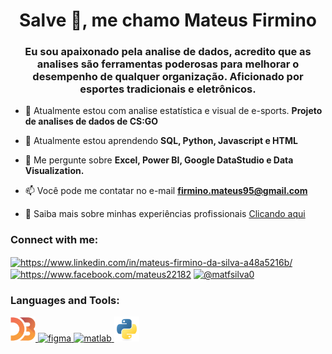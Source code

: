 <h1 align="center">Salve 👋, me chamo Mateus Firmino</h1>
<h3 align="center">Eu sou apaixonado pela analise de dados, acredito que as analises são ferramentas poderosas para melhorar o desempenho de qualquer organização. Aficionado por esportes tradicionais e eletrônicos.</h3>

- 🔭 Atualmente estou com analise estatística e visual de e-sports. **Projeto de analises de dados de CS:GO**

- 🌱 Atualmente estou aprendendo **SQL, Python, Javascript e HTML**

- 💬 Me pergunte sobre **Excel, Power BI, Google DataStudio e Data Visualization.**

- 📫 Você pode me contatar no e-mail **firmino.mateus95@gmail.com**

- 📄 Saiba mais sobre minhas experiências profissionais [Clicando aqui](https://www.linkedin.com/in/mateus-firmino-da-silva-a48a5216b/)

<h3 align="left">Connect with me:</h3>
<p align="left">
<a href="https://www.linkedin.com/in/mateus-firmino-da-silva-a48a5216b/" target="blank"><img align="center" src="https://raw.githubusercontent.com/rahuldkjain/github-profile-readme-generator/master/src/images/icons/Social/linked-in-alt.svg" alt="https://www.linkedin.com/in/mateus-firmino-da-silva-a48a5216b/" height="30" width="40" /></a>
<a href="https://fb.com/mateus22182" target="blank"><img align="center" src="https://raw.githubusercontent.com/rahuldkjain/github-profile-readme-generator/master/src/images/icons/Social/facebook.svg" alt="https://www.facebook.com/mateus22182" height="30" width="40" /></a>
<a href="https://instagram.com/matfsilva0" target="blank"><img align="center" src="https://raw.githubusercontent.com/rahuldkjain/github-profile-readme-generator/master/src/images/icons/Social/instagram.svg" alt="@matfsilva0" height="30" width="40" /></a>
</p>

<h3 align="left">Languages and Tools:</h3>
<p align="left"> <a href="https://d3js.org/" target="_blank" rel="noreferrer"> <img src="https://raw.githubusercontent.com/devicons/devicon/master/icons/d3js/d3js-original.svg" alt="d3js" width="40" height="40"/> </a> <a href="https://www.figma.com/" target="_blank" rel="noreferrer"> <img src="https://www.vectorlogo.zone/logos/figma/figma-icon.svg" alt="figma" width="40" height="40"/> </a> <a href="https://www.mathworks.com/" target="_blank" rel="noreferrer"> <img src="https://upload.wikimedia.org/wikipedia/commons/2/21/Matlab_Logo.png" alt="matlab" width="40" height="40"/> </a> <a href="https://www.python.org" target="_blank" rel="noreferrer"> <img src="https://raw.githubusercontent.com/devicons/devicon/master/icons/python/python-original.svg" alt="python" width="40" height="40"/> </a> </p>
